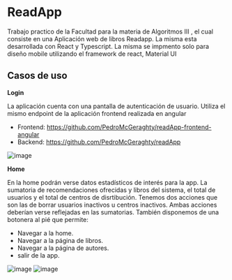# ReadApp

Trabajo practico de la Facultad para la materia de Algoritmos III , el cual consiste en una Aplicación web de libros Readapp. La misma esta desarrollada con React y Typescript. La misma se impmento solo para diseño mobile utilizando el framework de react, Material UI
## Casos de uso

**Login**

La aplicación cuenta con una pantalla de autenticación de usuario. Utiliza el mismo endpoint de la aplicación frontend realizada en angular 
- Frontend: https://github.com/PedroMcGeraghty/readApp-frontend-angular
- Backend: https://github.com/PedroMcGeraghty/readApp

![image](https://github.com/user-attachments/assets/ee80bfa9-4f97-4523-8d8e-d99f8e67a84f)


**Home**

En la home podrán verse datos estadísticos de interés para la app. La sumatoria de recomendaciones ofrecidas  y libros del sistema, el total de usuarios y el total de centros de disrtibución. Tenemos dos acciones que son las de borrar usuarios inactivos u centros inactivos. Ambas acciones deberían verse reflejadas en las sumatorias. También disponemos de una botonera al pié que permite:

- Navegar a la home.
- Navegar a la página de libros.
- Navegar a la página de autores.
- salir de la app.

![image](https://github.com/user-attachments/assets/0106421f-cffd-4914-a1dd-597d3696d79a)
![image](https://github.com/user-attachments/assets/ec929fc3-3075-4e02-b1fc-7b2b749286b4)


